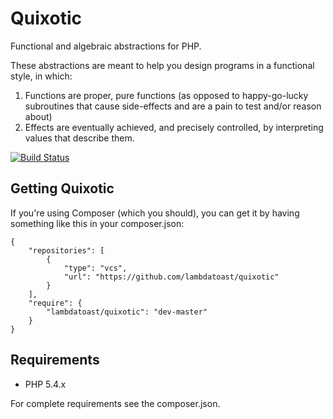 # Quixotic

Functional and algebraic abstractions for PHP.

These abstractions are meant to help you design programs in a functional style, in which: 

1. Functions are proper, pure functions (as opposed to happy-go-lucky subroutines that cause side-effects and are a pain to test and/or reason about)
2. Effects are eventually achieved, and precisely controlled, by interpreting values that describe them.

[![Build Status](https://secure.travis-ci.org/lambdatoast/quixotic.png?branch=master)](http://travis-ci.org/lambdatoast/quixotic)

## Getting Quixotic

If you're using Composer (which you should), you can get it by having something like this in 
your composer.json:

    {
        "repositories": [
            {
                "type": "vcs",
                "url": "https://github.com/lambdatoast/quixotic"
            }
        ],
        "require": {
            "lambdatoast/quixotic": "dev-master"
        }
    }

## Requirements

* PHP 5.4.x

For complete requirements see the composer.json.
